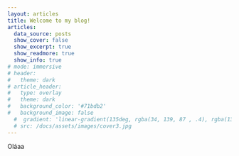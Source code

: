 ```yaml
---
layout: articles
title: Welcome to my blog!
articles:
  data_source: posts
  show_cover: false
  show_excerpt: true
  show_readmore: true
  show_info: true
# mode: immersive
# header:
#   theme: dark
# article_header:
#   type: overlay
#   theme: dark
#   background_color: '#71bdb2'
#   background_image: false
  #  gradient: 'linear-gradient(135deg, rgba(34, 139, 87 , .4), rgba(139, 34, 139, .4))'
  # src: /docs/assets/images/cover3.jpg
---
```


Oláaa
